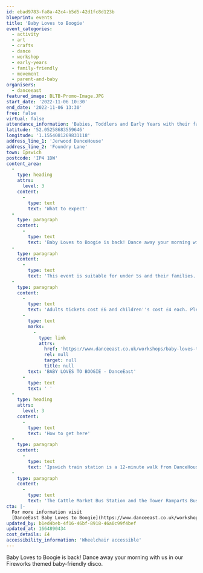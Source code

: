 ```yaml
---
id: ebad9783-fa8a-42c4-b5d5-42d1fc8d123b
blueprint: events
title: 'Baby Loves to Boogie'
event_categories:
  - activity
  - art
  - crafts
  - dance
  - workshop
  - early-years
  - family-friendly
  - movement
  - parent-and-baby
organisers:
  - danceeast
featured_image: BLTB-Promo-Image.JPG
start_date: '2022-11-06 10:30'
end_date: '2022-11-06 13:30'
free: false
virtual: false
attendance_information: 'Babies, Toddlers and Early Years with their families'
latitude: '52.05258683559646'
longitude: '1.1554081269831118'
address_line_1: 'Jerwood DanceHouse'
address_line_2: 'Foundry Lane'
town: Ipswich
postcode: 'IP4 1DW'
content_area:
  -
    type: heading
    attrs:
      level: 3
    content:
      -
        type: text
        text: 'What to expect'
  -
    type: paragraph
    content:
      -
        type: text
        text: 'Baby Loves to Boogie is back! Dance away your morning with us in our Fireworks themed baby-friendly disco. Boogie with the whole family, show off your best dance moves and take part in fun games and themed arts and crafts!'
  -
    type: paragraph
    content:
      -
        type: text
        text: 'This event is suitable for under 5s and their families.'
  -
    type: paragraph
    content:
      -
        type: text
        text: 'Adults tickets cost £6 and children''s cost £4 each. Please book via the DanceEast website '
      -
        type: text
        marks:
          -
            type: link
            attrs:
              href: 'https://www.danceeast.co.uk/workshops/baby-loves-to-boogie/'
              rel: null
              target: null
              title: null
        text: 'BABY LOVES TO BOOGIE - DanceEast'
      -
        type: text
        text: ' '
  -
    type: heading
    attrs:
      level: 3
    content:
      -
        type: text
        text: 'How to get here'
  -
    type: paragraph
    content:
      -
        type: text
        text: 'Ipswich train station is a 12-minute walk from DanceHouse.'
  -
    type: paragraph
    content:
      -
        type: text
        text: 'The Cattle Market Bus Station and the Tower Ramparts Bus Station are within 15 minutes’ walk and buses run frequently.'
cta: |-
  For more information visit 
  [DanceEast Baby Loves to Boogie](https://www.danceeast.co.uk/workshops/baby-loves-to-boogie/)
updated_by: b1ed4beb-4f16-46bf-8918-46a0c99f4bef
updated_at: 1664890434
cost_details: £4
accessibility_information: 'Wheelchair accessible'
---
```

Baby Loves to Boogie is back! Dance away your morning with us in our Fireworks themed baby-friendly disco.